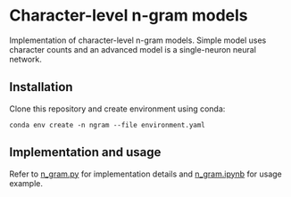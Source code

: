 # Character-level n-gram models

Implementation of character-level n-gram models. Simple model uses character counts and an advanced model is a single-neuron neural network.

## Installation

Clone this repository and create environment using conda:

```commandline
conda env create -n ngram --file environment.yaml
```

## Implementation and usage

Refer to [n_gram.py](n_gram.py) for implementation details and [n_gram.ipynb](n_gram.ipynb) for usage example.
